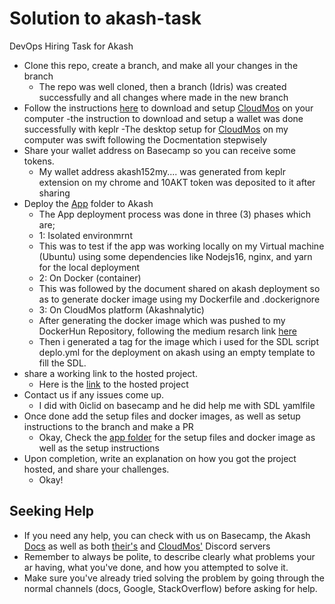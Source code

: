 # Solution to akash-task
DevOps Hiring Task for Akash


* Clone this repo, create a branch, and make all your changes in the branch
	- The repo was well cloned, then a branch (Idris) was created successfully and all changes where made in the new branch
* Follow the instructions [here](https://docs.akash.network/guides/deploy) to download and  setup [CloudMos](https://cloudmos.io/) on your computer
	-the instruction to download and setup a wallet was done successfully with keplr
	-The desktop setup for [CloudMos](https://cloudmos.io/) on my computer was swift following the Docmentation stepwisely
* Share your wallet address on Basecamp so you can receive some tokens.
	- My wallet address akash152my.... was generated from keplr extension on my chrome and 10AKT token was deposited to it after sharing
* Deploy the [App](../akash-task/app/) folder to Akash
	- The App deployment process was done in three (3) phases which are;
	- 1: Isolated environmrnt
	- This was to test if the app was working locally on my Virtual machine (Ubuntu) using some dependencies like Nodejs16, nginx, and yarn for the local deployment
	- 2: On Docker (container)
	- This was followed by the document shared on akash deployment so as to generate docker image using my Dockerfile and .dockerignore
	- 3: On CloudMos platform (Akashnalytic)
	- After generating the docker image which was pushed to my DockerHun Repository, following the medium resarch link [here](https://medium.com/@figuregang/developing-deploying-on-akash-7aecd5d9d467)
	- Then i generated a tag for the image which i used for the SDL script deplo.yml for the deployment on akash using an empty template to fill the SDL.
* share a working link to the hosted project.
	- Here is the [link](http://01mbjcj9chckldtd7f8g6ovpes.ingress.d3akash.cloud/) to the hosted project
* Contact us if any issues come up.
	- I did with 0iclid on basecamp and he did help me with SDL yamlfile
* Once done add the setup files and docker images, as well as setup instructions to the branch and make a PR
	- Okay, Check the [app folder](alienrobotninja/akash-task/app) for the setup files and docker image as well as the setup instructions
* Upon completion, write an explanation on how you got the project hosted, and share your challenges.
	- Okay!

## Seeking Help

* If you need any help, you can check with us on Basecamp,  the Akash [Docs](https://docs.akash.network/) as well as both [their's](https://discord.com/invite/akash) and [CloudMos'](https://discord.gg/rXDFNYnFwv) Discord servers
* Remember to always be polite, to describe clearly what problems your ar having, what you've done, and how you attempted to solve it.
* Make sure you've already tried solving the problem by going through the normal channels (docs, Google, StackOverflow) before asking for help.

